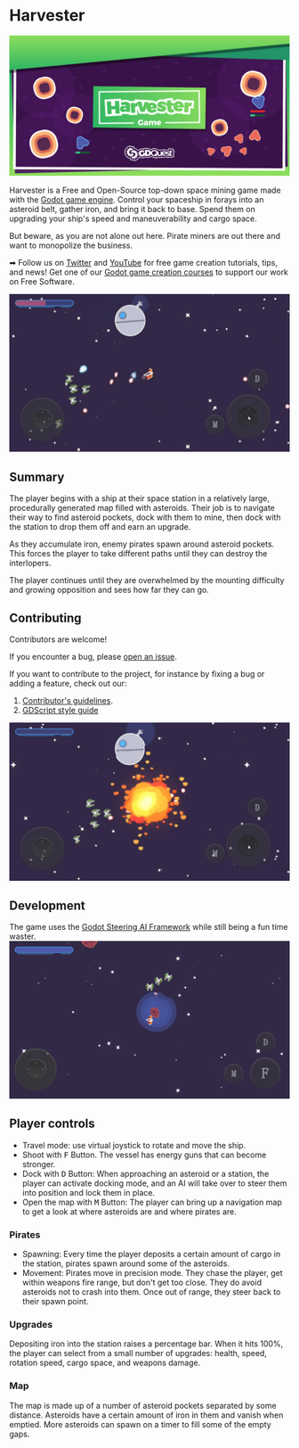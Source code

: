 # Harvester

![Banner of the project, showing stylized asteroids and ships in space](./banner.svg)

Harvester is a Free and Open-Source top-down space mining game made with the [Godot game engine](https://godotengine.org/). Control your spaceship in forays into an asteroid belt, gather iron, and bring it back to base. Spend them on upgrading your ship's speed and maneuverability and cargo space.

But beware, as you are not alone out here. Pirate miners are out there and want to monopolize the business.

➡ Follow us on [Twitter](https://twitter.com/NathanGDQuest) and [YouTube](https://www.youtube.com/c/gdquest/) for free game creation tutorials, tips, and news! Get one of our [Godot game creation courses](https://gdquest.mavenseed.com/) to support our work on Free Software.

![The player's ship, docked on an station, updating](./Shotcut_640.jpg)

## Summary

The player begins with a ship at their space station in a relatively large, procedurally generated map filled with asteroids. Their job is to navigate their way to find asteroid pockets, dock with them to mine, then dock with the station to drop them off and earn an upgrade.

As they accumulate iron, enemy pirates spawn around asteroid pockets. This forces the player to take different paths until they can destroy the interlopers.

The player continues until they are overwhelmed by the mounting difficulty and growing opposition and sees how far they can go.

## Contributing

Contributors are welcome!

If you encounter a bug, please [open an issue](https://github.com/GDQuest/godot-game-harvester/issues/new).

If you want to contribute to the project, for instance by fixing a bug or adding a feature, check out our:

1. [Contributor's guidelines](https://www.gdquest.com/docs/guidelines/contributing-to/gdquest-projects/).
1. [GDScript style guide](https://www.gdquest.com/docs/guidelines/best-practices/godot-gdscript/)

![A ship is exploding after an encounter with pirates](./Shotcut_280.jpg)

## Development

The game uses the [Godot Steering AI Framework](https://github.com/GDQuest/godot-steering-ai-framework) while still being a fun time waster.
![The player's ship, chased by pirates](./4.png)

## Player controls

- Travel mode: use virtual joystick to  rotate  and move the ship.
- Shoot with <kbd>F</kbd> Button. The vessel has energy guns that can become stronger.
- Dock with <kbd>D</kbd> Button: When approaching an asteroid or a station, the player can activate docking mode, and an AI will take over to steer them into position and lock them in place.
- Open the map with <kbd>M</kbd> Button: The player can bring up a navigation map to get a look at where asteroids are and where pirates are.

### Pirates

- Spawning: Every time the player deposits a certain amount of cargo in the station, pirates spawn around some of the asteroids.
- Movement: Pirates move in precision mode. They chase the player, get within weapons fire range, but don't get too close. They do avoid asteroids not to crash into them. Once out of range, they steer back to their spawn point.

### Upgrades

Depositing iron into the station raises a percentage bar. When it hits 100%, the player can select from a small number of upgrades: health, speed, rotation speed, cargo space, and weapons damage.

### Map

The map is made up of a number of asteroid pockets separated by some distance. Asteroids have a certain amount of iron in them and vanish when emptied. More asteroids can spawn on a timer to fill some of the empty gaps.
